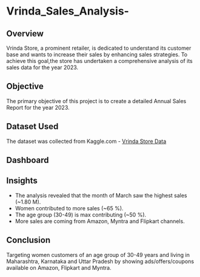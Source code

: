 # Vrinda_Sales_Analysis-
## Overview
Vrinda Store, a prominent retailer, is dedicated to understand its customer base and wants to increase their sales by enhancing sales strategies. 
To achieve this goal,the store has undertaken a comprehensive analysis of its sales data for the year 2023. 

## Objective
The primary objective of this project is to create a detailed Annual Sales Report for the year 2023.

## Dataset Used
The dataset was collected from Kaggle.com - [Vrinda Store Data](https://www.kaggle.com/datasets/anshika2301/vrinda-store-data-analysis)

## Dashboard

## Insights
- The analysis revealed that the month of March saw the highest sales (~1.80 M).
- Women contributed to more sales (~65 %).
- The age group (30-49) is max contributing (~50 %).
- More sales are coming from Amazon, Myntra and Flipkart channels.

## Conclusion
 Targeting women customers of an age group of 30-49 years and living in Maharashtra, Karnataka and Uttar Pradesh by showing ads/offers/coupons available on Amazon, 
 Flipkart and Myntra.
